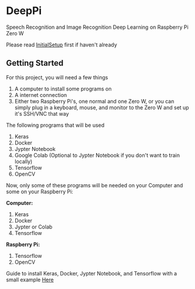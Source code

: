 # DeepPi
Speech Recognition and Image Recognition Deep Learning on Raspberry Pi Zero W

Please read [InitialSetup](https://github.com/michealcarac/DeepPi/blob/main/InitialSetup.md) first if haven't already 

## Getting Started
For this project, you will need a few things
1. A computer to install some programs on
2. A internet connection
3. Either two Raspberry Pi's, one normal and one Zero W, or you can simply plug in a keyboard, mouse, and monitor to the Zero W and set up it's SSH/VNC that way

The following programs that will be used
1. Keras
2. Docker
3. Jypter Notebook
4. Google Colab (Optional to Jypter Notebook if you don't want to train locally)
5. Tensorflow
6. OpenCV

Now, only some of these programs will be needed on your Computer and some on your Raspberry Pi:

**Computer:**
1. Keras
2. Docker
3. Jypter or Colab
4. Tensorflow

**Raspberry Pi:**
1. Tensorflow
2. OpenCV

Guide to install Keras, Docker, Jypter Notebook, and Tensorflow with a small example [Here](https://www.digikey.com/en/maker/projects/getting-started-with-machine-learning-using-tensorflow-and-keras/0746640deea84313998f5f95c8206e5b)

